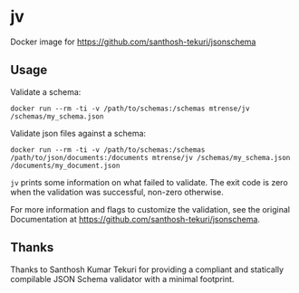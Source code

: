 # jv

Docker image for https://github.com/santhosh-tekuri/jsonschema

## Usage

Validate a schema:

`docker run --rm -ti -v /path/to/schemas:/schemas mtrense/jv /schemas/my_schema.json`

Validate json files against a schema:

`docker run --rm -ti -v /path/to/schemas:/schemas /path/to/json/documents:/documents mtrense/jv /schemas/my_schema.json /documents/my_document.json`

`jv` prints some information on what failed to validate. The exit code is zero when the validation was successful, non-zero otherwise.

For more information and flags to customize the validation, see the original Documentation at https://github.com/santhosh-tekuri/jsonschema.

## Thanks

Thanks to Santhosh Kumar Tekuri for providing a compliant and statically compilable JSON Schema validator with a minimal footprint.
